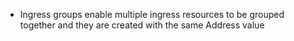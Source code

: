 - Ingress groups enable multiple ingress resources to be grouped together and they are created with the same Address value